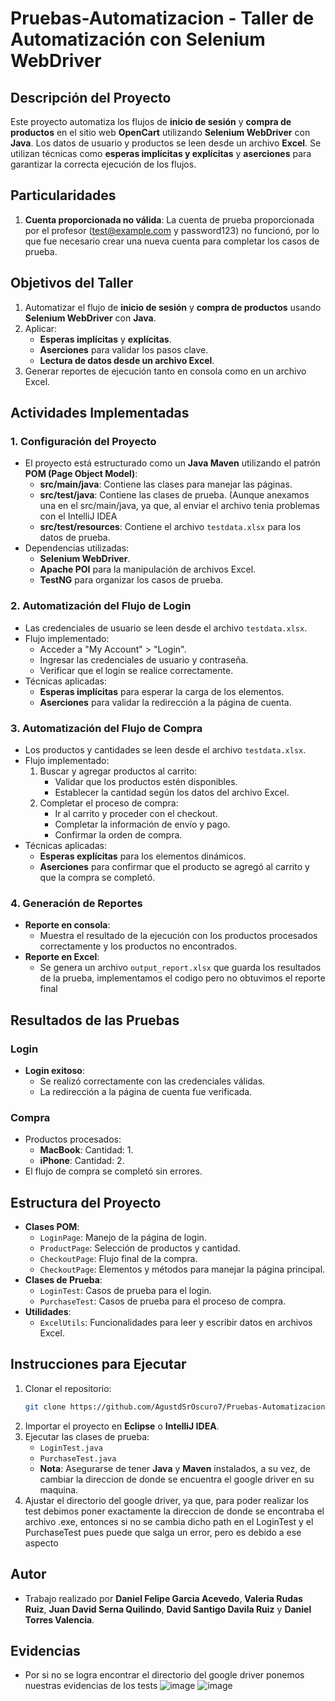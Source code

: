 # Pruebas-Automatizacion - Taller de Automatización con Selenium WebDriver

## Descripción del Proyecto
Este proyecto automatiza los flujos de **inicio de sesión** y **compra de productos** en el sitio web **OpenCart** utilizando **Selenium WebDriver** con **Java**. Los datos de usuario y productos se leen desde un archivo **Excel**. Se utilizan técnicas como **esperas implícitas y explícitas** y **aserciones** para garantizar la correcta ejecución de los flujos.

## Particularidades
1. **Cuenta proporcionada no válida**: La cuenta de prueba proporcionada por el profesor (test@example.com y password123) no funcionó, por lo que fue necesario crear una nueva cuenta para completar los casos de prueba.

## Objetivos del Taller
1. Automatizar el flujo de **inicio de sesión** y **compra de productos** usando **Selenium WebDriver** con **Java**.
2. Aplicar:
   - **Esperas implícitas** y **explícitas**.
   - **Aserciones** para validar los pasos clave.
   - **Lectura de datos desde un archivo Excel**.
3. Generar reportes de ejecución tanto en consola como en un archivo Excel.

## Actividades Implementadas
### 1. **Configuración del Proyecto**
- El proyecto está estructurado como un **Java Maven** utilizando el patrón **POM (Page Object Model)**:
    - **src/main/java**: Contiene las clases para manejar las páginas.
    - **src/test/java**: Contiene las clases de prueba. (Aunque anexamos una en el src/main/java, ya que, al enviar el archivo tenia problemas con el IntelliJ IDEA
    - **src/test/resources**: Contiene el archivo `testdata.xlsx` para los datos de prueba.
- Dependencias utilizadas:
    - **Selenium WebDriver**.
    - **Apache POI** para la manipulación de archivos Excel.
    - **TestNG** para organizar los casos de prueba.

### 2. **Automatización del Flujo de Login**
- Las credenciales de usuario se leen desde el archivo `testdata.xlsx`.
- Flujo implementado:
    - Acceder a "My Account" > "Login".
    - Ingresar las credenciales de usuario y contraseña.
    - Verificar que el login se realice correctamente.
- Técnicas aplicadas:
    - **Esperas implícitas** para esperar la carga de los elementos.
    - **Aserciones** para validar la redirección a la página de cuenta.

### 3. **Automatización del Flujo de Compra**
- Los productos y cantidades se leen desde el archivo `testdata.xlsx`.
- Flujo implementado:
    1. Buscar y agregar productos al carrito:
        - Validar que los productos estén disponibles.
        - Establecer la cantidad según los datos del archivo Excel.
    2. Completar el proceso de compra:
        - Ir al carrito y proceder con el checkout.
        - Completar la información de envío y pago.
        - Confirmar la orden de compra.
- Técnicas aplicadas:
    - **Esperas explícitas** para los elementos dinámicos.
    - **Aserciones** para confirmar que el producto se agregó al carrito y que la compra se completó.

### 4. **Generación de Reportes**
- **Reporte en consola**:
    - Muestra el resultado de la ejecución con los productos procesados correctamente y los productos no encontrados.
- **Reporte en Excel**:
    - Se genera un archivo `output_report.xlsx` que guarda los resultados de la prueba, implementamos el codigo pero no obtuvimos el reporte final

## Resultados de las Pruebas
### Login
- **Login exitoso**:
    - Se realizó correctamente con las credenciales válidas.
    - La redirección a la página de cuenta fue verificada.


### Compra
- Productos procesados:
    - **MacBook**: Cantidad: 1.
    - **iPhone**: Cantidad: 2.
- El flujo de compra se completó sin errores.

## Estructura del Proyecto
- **Clases POM**:
    - `LoginPage`: Manejo de la página de login.
    - `ProductPage`: Selección de productos y cantidad.
    - `CheckoutPage`: Flujo final de la compra.
    - `CheckoutPage`:  Elementos y métodos para manejar la página principal.
- **Clases de Prueba**:
    - `LoginTest`: Casos de prueba para el login.
    - `PurchaseTest`: Casos de prueba para el proceso de compra.
- **Utilidades**:
    - `ExcelUtils`: Funcionalidades para leer y escribir datos en archivos Excel.

## Instrucciones para Ejecutar
1. Clonar el repositorio:
   ```bash
   git clone https://github.com/AgustdSrOscuro7/Pruebas-Automatizacion.git
    ```
2. Importar el proyecto en **Eclipse** o **IntelliJ IDEA**.
3. Ejecutar las clases de prueba:
    - `LoginTest.java`
    - `PurchaseTest.java`
    - **Nota**: Asegurarse de tener **Java** y **Maven** instalados, a su vez, de cambiar la direccion de donde se encuentra el google driver en su maquina.
4. Ajustar el directorio del google driver, ya que, para poder realizar los test debimos poner exactamente la direccion de donde se encontraba el archivo .exe, entonces si no se cambia dicho path en el LoginTest y el PurchaseTest pues puede que salga un error, pero es debido a ese aspecto


## Autor
- Trabajo realizado por **Daniel Felipe Garcia Acevedo**, **Valeria Rudas Ruiz**, **Juan David Serna Quilindo**, **David Santigo Davila Ruiz** y **Daniel Torres Valencia**.

## Evidencias 
- Por si no se logra encontrar el directorio del google driver ponemos nuestras evidencias de los tests
  ![image](https://github.com/user-attachments/assets/b8daa495-42af-4300-a289-bacb010dea70)
  ![image](https://github.com/user-attachments/assets/483c7393-584c-4832-a820-21497359c092)

